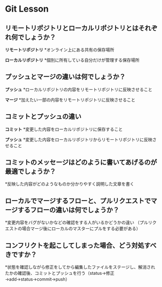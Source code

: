 # Git Lesson

## リモートリポジトリとローカルリポジトリとはそれぞれ何でしょうか？

**リモートリポジトリ**
*オンライン上にある共有の保存場所

**ローカルリポジトリ**
*個別に所有している自分だけが管理する保存場所

## プッシュとマージの違いは何でしょうか？

**プッシュ**
*ローカルリポジトリの内容をリモートリポジトリに反映させること

**マージ**
*加えたい一部の内容をリモートリポジトリに反映させること

## コミットとプッシュの違い

**コミット**
*変更した内容をローカルリポジトリに保存すること

**プッシュ**
*変更した内容をローカルリポジトリからリモートリポジトリに反映させること

## コミットのメッセージはどのように書いてあげるのが最適でしょうか？

*反映した内容がどのようなものか分かりやすく説明した文章を書く

## ローカルでマージするフローと、プルリクエストでマージするフローの違いは何でしょうか？

*変更内容をバグがないかなどの確認をする人がいるかどうかの違い
（プルリクエストの場合マージ後にローカルのマスターにプルをする必要がある）

## コンフリクトを起こしてしまった場合、どう対処すべきですか？

*状態を確認しながら修正をしてから編集したファイルをステージし、解消されたかの確認後、コミットとプッシュを行う（status→修正→add→status→commit→push）